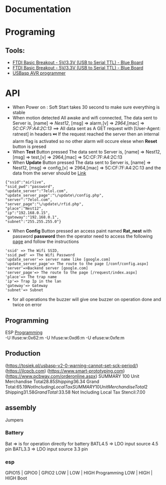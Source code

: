 
# Documentation

# Programing

## Tools:
- [FTDI Basic Breakout - 5V/3.3V (USB to Serial TTL) - Blue Board](http://ram-e-shop.com/oscmax/catalog/product_info.php?products_id=1797)
- [FTDI Basic Breakout - 5V/3.3V (USB to Serial TTL) - Blue Board](http://ram-e-shop.com/oscmax/catalog/product_info.php?products_id=3707)
- [USBasp AVR programmer](http://ram-e-shop.com/oscmax/catalog/product_info.php?products_id=2850)

# API
- When Power on : Soft Start takes 30 second to make sure everything is stable
- When motion detected All awake and wifi connected, The data sent to Server is, [name] => *Nest12*, [msg] => alarm,[v] => *2964*,[mac] => *5C:CF:7F:A4:2C:13* ==> All data sent as A GET request with [User-Agent: ratnest] in headers :next_track_button: If the request reached the server then an internal alarm flag is activated so no other alarm will occure elese when **Reset** button is presed
- When **Test** Button pressed The data sent to Server is, [name] => Nest12, [msg] => test,[v] => 2964,[mac] => 5C:CF:7F:A4:2C:13
- When **Update** Button pressed The data sent to Server is, [name] => Nest12, [msg] => config,[v] => 2964,[mac] => 5C:CF:7F:A4:2C:13 and the data from the server should be [Link](http://7elol.com//update/config.php?name=Nest1&msg=config&v=2955&mac=5C:CF:7F:A4:2C:13)
```
{"ssid":"airlive",
"ssid_pwd":"password",
"update_server":"7elol.com",
"update_server_page":"\/update\/config.php",
"server":"7elol.com",
"server_page":"\/update\/rfid.php",
"place":"Nest12",
"ip":"192.168.0.15",
"gateway":"192.168.0.1",
"subnet":"255.255.255.0"}
```

- When **Config** Button pressed an access paint named **Rat_nest** with password **password** then the operator need to access the following [page](192.168.4.1) and follow the instructions
```
'ssid' => The Wifi SSID,
'ssid_pwd' => The Wifi Password
'update_server'=> server name like [google.com]
'update_server_page'=> The route to the page [/conf/config.aspx]
'server'=>Backend server [google.com]
'server_page'=> The route to the page [/request/index.aspx]
'place'=> The trap name 
'ip'=> Trap Ip in the lan
'gateway'=> Gateway 
'subnet'=> Subnet
```

- for all operations the buzzer will give one buzzer on operation done and twice on error 


## Programming

ESP [Programming](http://www.instructables.com/id/ESP8266-a-Complete-Beginners-Guide-IOT/) <br>
-U lfuse:w:0x62:m -U hfuse:w:0xd6:m -U efuse:w:0xfe:m <br>



## Production

(https://tosiek.pl/usbasp-v2-0-warning-cannot-set-sck-period/)
(https://jlcpcb.com)
(https://www.smart-prototyping.com)
(https://www.pcbway.com/orderonline.aspx)
SUMMARY 100 Unit 
Merchandise Total$28.85
Shipping$36.34
Grand Total:$65.19 Not Including Local Tax 
SUMMARY 10 Unit 
Merchandise Total$2
Shipping$31.58
Grand Total:$33.58  Not Including Local Tax 
Stencil:7.00

## assembly

Jumpers 
### Battery
Bat => is for operation directly for battery
BATL4.5 => LDO input source 4.5 pin
BATL3.3 => LDO input source 3.3 pin
### esp
GPIO15 | GPIO0 | GPIO2 
LOW       | LOW   |  HIGH Programming
LOW       | HIGH  |  HIGH Boot
